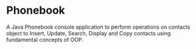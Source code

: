 # Phonebook
A Java Phonebook console application to perform operations on contacts object to Insert, Update, Search, Display and Copy contacts using fundamental concepts of OOP.

